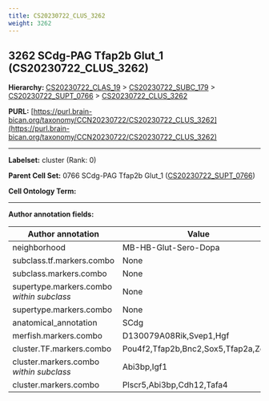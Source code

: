 ```yaml
---
title: CS20230722_CLUS_3262
weight: 3262
---
```

## 3262 SCdg-PAG Tfap2b Glut_1 (CS20230722_CLUS_3262)
<b>Hierarchy: </b>
[CS20230722_CLAS_19](../CS20230722_CLAS_19) >
[CS20230722_SUBC_179](../CS20230722_SUBC_179) >
[CS20230722_SUPT_0766](../CS20230722_SUPT_0766) >
[CS20230722_CLUS_3262](../CS20230722_CLUS_3262)

**PURL:** [https://purl.brain-bican.org/taxonomy/CCN20230722/CS20230722_CLUS_3262](https://purl.brain-bican.org/taxonomy/CCN20230722/CS20230722_CLUS_3262)

---


**Labelset:** cluster (Rank: 0)

**Parent Cell Set:** 0766 SCdg-PAG Tfap2b Glut_1 ([CS20230722_SUPT_0766](../CS20230722_SUPT_0766))



**Cell Ontology Term:** 

[MARKER GENES.]: #


---

[TRANSFERRED ANNOTATIONS.]: #


[AUTHOR ANNOTATION FIELDS.]: #


**Author annotation fields:**

| Author annotation | Value |
|-------------------|-------|
|neighborhood|MB-HB-Glut-Sero-Dopa|
|subclass.tf.markers.combo|None|
|subclass.markers.combo|None|
|supertype.markers.combo _within subclass_|None|
|supertype.markers.combo|None|
|anatomical_annotation|SCdg|
|merfish.markers.combo|D130079A08Rik,Svep1,Hgf|
|cluster.TF.markers.combo|Pou4f2,Tfap2b,Bnc2,Sox5,Tfap2a,Zeb2|
|cluster.markers.combo _within subclass_|Abi3bp,Igf1|
|cluster.markers.combo|Plscr5,Abi3bp,Cdh12,Tafa4|
